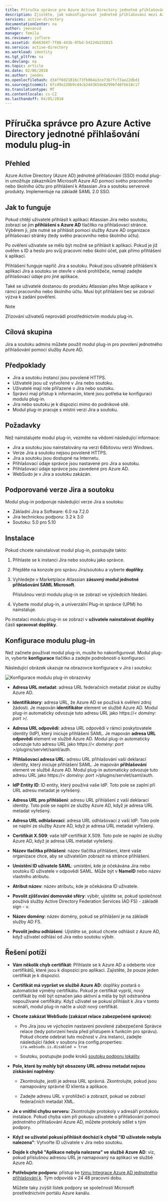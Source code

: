 ```yaml
---
title: Příručka správce pro Azure Active Directory jednotné přihlašování modulu plug-in | Microsoft Docs
description: Zjistěte, jak nakonfigurovat jednotné přihlašování mezi Azure Active Directory a Jira/soutoku.
services: active-directory
documentationCenter: na
author: jeevansd
manager: femila
ms.reviewer: joflore
ms.assetid: 4b663047-7f88-443b-97bd-54224b232815
ms.service: active-directory
ms.workload: identity
ms.tgt_pltfrm: na
ms.devlang: na
ms.topic: article
ms.date: 02/06/2018
ms.author: jeedes
ms.openlocfilehash: d34ff6021816c73fb064a3ce73b7fcf3ae22dbd1
ms.sourcegitcommit: 6fcd9e220b9cd4cb2d4365de0299bf48fbb18c17
ms.translationtype: MT
ms.contentlocale: cs-CZ
ms.lasthandoff: 04/05/2018
---
```

# <a name="admin-guide-for-the-azure-active-directory-sso-plug-in"></a>Příručka správce pro Azure Active Directory jednotné přihlašování modulu plug-in

## <a name="overview"></a>Přehled

Azure Active Directory (Azure AD) jednotné přihlašování (SSO) modul plug-in umožňuje zákazníkům Microsoft Azure AD pomocí svého pracovního nebo školního účtu pro přihlášení k Atlassian Jira a soutoku serverové produkty. Implementuje na základě SAML 2.0 SSO.

## <a name="how-it-works"></a>Jak to funguje

Pokud chtějí uživatelé přihlásit k aplikaci Atlassian Jira nebo soutoku, zobrazí se jim **přihlášení s Azure AD** tlačítko na přihlašovací stránce. Výběrem ji, jste nutné se přihlásit pomocí služby Azure AD organizace přihlašovací stránky (tedy svého pracovního nebo školního účtu).

Po ověření uživatele se mělo být možné se přihlásit k aplikaci. Pokud je již ověřen s ID a heslo pro svůj pracovní nebo školní účet, pak přímo přihlášení k aplikaci. 

Přihlášení funguje napříč Jira a soutoku. Pokud jsou uživatelé přihlášení k aplikaci Jira a soutoku se otevře v okně prohlížeče, nemají zadejte přihlašovací údaje pro jiné aplikace. 

Také se uživatelé dostanou do produktu Atlassian přes Moje aplikace v rámci pracovního nebo školního účtu. Musí být přihlášeni bez se zobrazí výzva k zadání pověření.

> [!NOTE]
> Zřizování uživatelů neprovádí prostřednictvím modulu plug-in.

## <a name="audience"></a>Cílová skupina

Jira a soutoku admins můžete použít modul plug-in pro povolení jednotného přihlašování pomocí služby Azure AD.

## <a name="assumptions"></a>Předpoklady

* Jira a soutoku instancí jsou povolené HTTPS.
* Uživatelé jsou už vytvořené v Jira nebo soutoku.
* Uživatelé mají role přiřazené v Jira nebo soutoku.
* Správci mají přístup k informacím, které jsou potřeba ke konfiguraci modulu plug-in.
* Jira nebo soutoku je k dispozici mimo do podnikové sítě.
* Modul plug-in pracuje s místní verzí Jira a soutoku.

## <a name="prerequisites"></a>Požadavky

Než nainstalujete modul plug-in, vezměte na vědomí následující informace:

* Jira a soutoku jsou nainstalovány na verzi 64bitovou verzi Windows.
* Verze Jira a soutoku nejsou povolené HTTPS.
* Jira a soutoku jsou dostupné na Internetu.
* Přihlašovací údaje správce jsou nastavené pro Jira a soutoku.
* Přihlašovací údaje správce jsou zavedené pro Azure AD.
* WebSudo je v Jira a soutoku zakázán.

## <a name="supported-versions-of-jira-and-confluence"></a>Podporované verze Jira a soutoku

Modul plug-in podporuje následující verze Jira a soutoku:

* Základní Jira a Software: 6.0 na 7.2.0
* Jira technickou podporu: 3.2 k 3.0
* Soutoku: 5.0 pro 5.10

## <a name="installation"></a>Instalace

Pokud chcete nainstalovat modul plug-in, postupujte takto:

1. Přihlaste se k instanci Jira nebo soutoku jako správce.
    
2. Přejděte na konzole pro správu Jira/soutoku a vyberte **doplňky**.
    
3. Vyhledejte v Marketplace Atlassian **zásuvný modul jednotné přihlašování SAML Microsoft**.
 
   Příslušnou verzi modulu plug-in se zobrazí ve výsledcích hledání.
 
5. Vyberte modul plug-in, a univerzální Plug-in správce (UPM) ho nainstaluje.
 
Po instalaci modulu plug-in se zobrazí v **uživatele nainstalovat doplňky** části **spravovat doplňky**.
    
## <a name="plug-in-configuration"></a>Konfigurace modulu plug-in

Než začnete používat modul plug-in, musíte ho nakonfigurovat. Modul plug-in, vyberte **konfigurace** tlačítko a zadejte podrobnosti o konfiguraci.

Následující obrázek ukazuje na obrazovce konfigurace v Jira i soutoku:
    
![Konfigurace modulu plug-in obrazovky](./media/ms-confluence-jira-plugin-adminguide/jira.png)

*   **Adresa URL metadat**: adresa URL federačních metadat získat ze služby Azure AD.
 
*   **Identifikátory**: adresa URL, že Azure AD se používá k ověření zdroj žádosti. Je mapován **identifikátor** element ve službě Azure AD. Modul plug-in automaticky odvozuje tuto adresu URL jako https://*< domény: port >*/.
 
*   **Adresa URL odpovědi**: adresa URL odpovědi v rámci poskytovatele identity (IdP), který iniciuje přihlášení SAML. Je mapován **adresa URL odpovědi** element ve službě Azure AD. Modul plug-in automaticky odvozuje tuto adresu URL jako https://*< domény: port >*/plugins/servlet/saml/auth.
 
*   **Přihlašovací adresa URL**: adresu URL přihlašování vaší deklarací identity, který iniciuje přihlášení SAML. Je mapován **přihlašování** element ve službě Azure AD. Modul plug-in automaticky odvozuje tuto adresu URL jako https://*< domény: port >*/plugins/servlet/saml/auth.
 
*   **IdP Entity ID**: ID entity, který používá vaše IdP. Toto pole se zaplní při URL adresu metadat je vyřešený.
 
*   **Adresa URL pro přihlášení**: adresu URL přihlášení z vaší deklarací identity. Toto pole se naplní ze služby Azure AD, když je adresa URL metadat vyřešený.
 
*   **Adresa URL odhlašovací**: adresa URL odhlašovací z vaší IdP. Toto pole se naplní ze služby Azure AD, když je adresa URL metadat vyřešený.
 
*   **Certifikát X.509**: vaše IdP certifikát X.509. Toto pole se naplní ze služby Azure AD, když je adresa URL metadat vyřešený.
 
*   **Název tlačítka přihlášení**: název tlačítka přihlášení, které vaše organizace chce, aby se uživatelům zobrazit na stránce přihlášení.
 
*   **Umístění ID uživatele SAML**: umístění, kde je očekávána Jira nebo soutoku ID uživatele v odpovědi SAML. Může být v **NameID** nebo název vlastního atributu.
 
*   **Atribut název**: název atributu, kde je očekávána ID uživatele.
 
*   **Povolit zjišťování domovské sféry**: výběr, ujistěte se, pokud společnost používá služby Active Directory Federation Services (AD FS) - základě sign - v.
 
*   **Název domény**: název domény, pokud se přihlášení je na základě služby AD FS.
 
*   **Povolit jednu odhlášení**: Ujistěte se, pokud chcete odhlásit z Azure AD, když uživatel odhlásí od Jira nebo soutoku výběr.

## <a name="troubleshooting"></a>Řešení potíží

* **Vám několik chyb certifikát**: Přihlaste se k Azure AD a odeberte více certifikátů, které jsou k dispozici pro aplikaci. Zajistěte, že pouze jeden certifikát je k dispozici.

* **Certifikát má vypršet ve službě Azure AD**: doplňky postará o automatické výměny certifikátu. Pokud je certifikát vyprší, nový certifikát by měl být označen jako aktivní a měla by být odstraněna nepoužívané certifikáty. Když uživatel se pokusí přihlásit k Jira v tomto scénáři, modul plug-in načte a uloží nový certifikát.

* **Chcete zakázat WebSudo (zakázat relace zabezpečené správce)**:
    
  * Pro Jira jsou ve výchozím nastavení povolené zabezpečené Správce relace (tedy potvrzení hesla před přístupem k funkcím pro správu). Pokud chcete odebrat tuto možnost v Jira instanci, zadejte následující řádek v souboru jira config.properties: `ira.websudo.is.disabled = true`
    
  * Soutoku, postupujte podle kroků [soutoku podporu lokality](https://confluence.atlassian.com/doc/configuring-secure-administrator-sessions-218269595.html).

* **Pole, které by mohly být obsazeny URL adresu metadat nejsou získávání naplněny**:
    
  * Zkontrolujte, jestli je adresa URL správná. Zkontrolujte, pokud jsou namapovány správné ID klienta a aplikace.
    
  * Zadejte adresu URL v prohlížeči a zobrazit, pokud se zobrazí federačních metadat XML.

* **Je o vnitřní chybu serveru**: Zkontrolujte protokoly v adresáři protokolu instalace. Pokud chyba vám při pokusu uživatele o přihlašování pomocí jednotného přihlašování Azure AD, můžete protokoly sdílet s tým podpory.

* **Když se uživatel pokusí přihlásit dochází k chybě "ID uživatele nebyla nalezena"**: Vytvořte ID uživatele v Jira nebo soutoku.

* **Dojde k chybě "Aplikace nebyla nalezena" ve službě Azure AD**: viz, pokud příslušnou adresou URL je namapovaný na aplikaci ve službě Azure AD.

* **Potřebujete podporu**: přístup ke [týmu Integrace Azure AD jednotného přihlašování k](<mailto:SaaSApplicationIntegrations@service.microsoft.com>). Tým odpovídá v 24 48 pracovní dobu.
    
  Můžete taky zvýšit lístek podpory se společností Microsoft prostřednictvím portálu Azure kanálu.